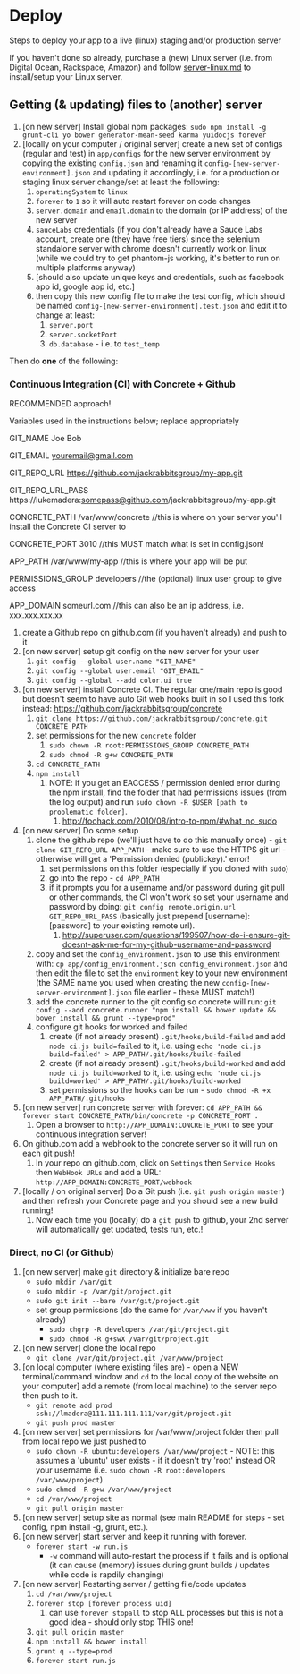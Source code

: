 # Deploy
Steps to deploy your app to a live (linux) staging and/or production server

If you haven't done so already, purchase a (new) Linux server (i.e. from Digital Ocean, Rackspace, Amazon) and follow [server-linux.md](server-linux.md) to install/setup your Linux server.

## Getting (& updating) files to (another) server

1. [on new server] Install global npm packages: `sudo npm install -g grunt-cli yo bower generator-mean-seed karma yuidocjs forever`
2. [locally on your computer / original server] create a new set of configs (regular and test) in `app/configs` for the new server environment by copying the existing `config.json` and renaming it `config-[new-server-environment].json` and updating it accordingly, i.e. for a production or staging linux server change/set at least the following:
	1. `operatingSystem` to `linux`
	2. `forever` to `1` so it will auto restart forever on code changes
	3. `server.domain` and `email.domain` to the domain (or IP address) of the new server
	4. `sauceLabs` credentials (if you don't already have a Sauce Labs account, create one (they have free tiers) since the selenium standalone server with chrome doesn't currently work on linux (while we could try to get phantom-js working, it's better to run on multiple platforms anyway)
	5. [should also update unique keys and credentials, such as facebook app id, google app id, etc.]
	6. then copy this new config file to make the test config, which should be named `config-[new-server-environment].test.json` and edit it to change at least:
		1. `server.port`
		2. `server.socketPort`
		3. `db.database` - i.e. to `test_temp`

Then do **one** of the following:

### Continuous Integration (CI) with Concrete + Github
RECOMMENDED approach!

Variables used in the instructions below; replace appropriately

GIT_NAME Joe Bob

GIT_EMAIL youremail@gmail.com

GIT_REPO_URL https://github.com/jackrabbitsgroup/my-app.git

GIT_REPO_URL_PASS https://lukemadera:somepass@github.com/jackrabbitsgroup/my-app.git

CONCRETE_PATH /var/www/concrete		//this is where on your server you'll install the Concrete CI server to

CONCRETE_PORT 3010					//this MUST match what is set in config.json!

APP_PATH /var/www/my-app			//this is where your app will be put

PERMISSIONS_GROUP developers		//the (optional) linux user group to give access

APP_DOMAIN someurl.com				//this can also be an ip address, i.e. xxx.xxx.xxx.xx

1. create a Github repo on github.com (if you haven't already) and push to it
2. [on new server] setup git config on the new server for your user
	1. `git config --global user.name "GIT_NAME"`
	2. `git config --global user.email "GIT_EMAIL"`
	3. `git config --global --add color.ui true`
3. [on new server] install Concrete CI. The regular one/main repo is good but doesn't seem to have auto Git web hooks built in so I used this fork instead: https://github.com/jackrabbitsgroup/concrete
	1. `git clone https://github.com/jackrabbitsgroup/concrete.git CONCRETE_PATH`
	2. set permissions for the new `concrete` folder
		1. `sudo chown -R root:PERMISSIONS_GROUP CONCRETE_PATH`
		2. `sudo chmod -R g+w CONCRETE_PATH`
	3. `cd CONCRETE_PATH`
	4. `npm install`
		1. NOTE: if you get an EACCESS / permission denied error during the npm install, find the folder that had permissions issues (from the log output) and run `sudo chown -R $USER [path to problematic folder]`.
			1. http://foohack.com/2010/08/intro-to-npm/#what_no_sudo
4. [on new server] Do some setup
	1. clone the github repo (we'll just have to do this manually once) - `git clone GIT_REPO_URL APP_PATH` - make sure to use the HTTPS git url - otherwise will get a 'Permission denied (publickey).' error!
		1. set permissions on this folder (especially if you cloned with `sudo`)
		2. go into the repo - `cd APP_PATH`
		3. if it prompts you for a username and/or password during git pull or other commands, the CI won't work so set your username and password by doing: `git config remote.origin.url GIT_REPO_URL_PASS` (basically just prepend [username]:[password] to your existing remote url).
			1. http://superuser.com/questions/199507/how-do-i-ensure-git-doesnt-ask-me-for-my-github-username-and-password
	2. copy and set the `config_environment.json` to use this environment with: `cp app/config_environment.json config_environment.json` and then edit the file to set the `environment` key to your new environment (the SAME name you used when creating the new `config-[new-server-environment].json` file earlier - these MUST match!)
	3. add the concrete runner to the git config so concrete will run: `git config --add concrete.runner "npm install && bower update && bower install && grunt --type=prod"`
	4. configure git hooks for worked and failed
		1. create (if not already present) `.git/hooks/build-failed` and add `node ci.js build=failed` to it, i.e. using `echo 'node ci.js build=failed' > APP_PATH/.git/hooks/build-failed`
		2. create (if not already present) `.git/hooks/build-worked` and add `node ci.js build=worked` to it, i.e. using `echo 'node ci.js build=worked' > APP_PATH/.git/hooks/build-worked`
		3. set permissions so the hooks can be run - `sudo chmod -R +x APP_PATH/.git/hooks`
5. [on new server] run concrete server with forever: `cd APP_PATH && forever start CONCRETE_PATH/bin/concrete -p CONCRETE_PORT .`
	1. Open a browser to `http://APP_DOMAIN:CONCRETE_PORT` to see your continuous integration server!
6. On github.com add a webhook to the concrete server so it will run on each git push!
	1. In your repo on github.com, click on `Settings` then `Service Hooks` then `WebHook URLs` and add a URL: `http://APP_DOMAIN:CONCRETE_PORT/webhook`
7. [locally / on original server] Do a Git push (i.e. `git push origin master`) and then refresh your Concrete page and you should see a new build running!
	1. Now each time you (locally) do a `git push` to github, your 2nd server will automatically get updated, tests run, etc.!


### Direct, no CI (or Github)
1. [on new server] make `git` directory & initialize bare repo
	- `sudo mkdir /var/git`
	- `sudo mkdir -p /var/git/project.git`
	- `sudo git init --bare /var/git/project.git`
	- set group permissions (do the same for `/var/www` if you haven't already)
		- `sudo chgrp -R developers /var/git/project.git`
		- `sudo chmod -R g+swX /var/git/project.git`
2. [on new server] clone the local repo
	- `git clone /var/git/project.git /var/www/project`
3. [on local computer (where existing files are) - open a NEW terminal/command window and `cd` to the local copy of the website on your computer] add a remote (from local machine) to the server repo then push to it.
	- `git remote add prod ssh://lmadera@111.111.111.111/var/git/project.git`
	- `git push prod master`
4. [on new server] set permissions for /var/www/project folder then pull from local repo we just pushed to
	- `sudo chown -R ubuntu:developers /var/www/project` - NOTE: this assumes a 'ubuntu' user exists - if it doesn't try 'root' instead OR your username (i.e. `sudo chown -R root:developers /var/www/project`)
	- `sudo chmod -R g+w /var/www/project`
	- `cd /var/www/project`
	- `git pull origin master`
5. [on new server] setup site as normal (see main README for steps - set config, npm install -g, grunt, etc.).
6. [on new server] start server and keep it running with forever.
	- `forever start -w run.js`
		- `-w` command will auto-restart the process if it fails and is optional (it can cause (memory) issues during grunt builds / updates while code is rapdily changing)
7. [on new server] Restarting server / getting file/code updates
	1. `cd /var/www/project`
	2. `forever stop [forever process uid]`
		1. can use `forever stopall` to stop ALL processes but this is not a good idea - should only stop THIS one!
	3. `git pull origin master`
	4. `npm install && bower install`
	5. `grunt q --type=prod`
	6. `forever start run.js`
